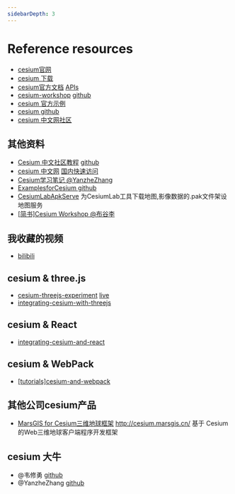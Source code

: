 ```yaml
---
sidebarDepth: 3
---
```


# Reference resources

- [cesium官网](https://cesium.com/)
- [cesium 下载](https://cesium.com/downloads/)
- [cesium官方文档](https://cesium.com/docs/) [APIs](https://cesium.com/docs/cesiumjs-ref-doc/)
- [cesium-workshop](https://cesium.com/docs/tutorials/cesium-workshop/) [github](https://github.com/AnalyticalGraphicsInc/cesium-workshop)
- [cesium 官方示例](https://sandcastle.cesium.com/)
- [cesium github](https://github.com/AnalyticalGraphicsInc/cesium)
- [cesium 中文网社区](http://cesiumcn.org/)



## 其他资料

- [Cesium 中文社区教程](http://cesiumcn.org/guide/index.html) [github](https://github.com/hujiulin/CesiumJS-tutorial)
- [cesium 中文网](http://cesium.xin/) [国内快速访问](http://cesium.coinidea.com/)
- [Cesium学习笔记 @YanzheZhang](https://github.com/YanzheZhang/Cesium.HPUZYZ.Demo)
- [ExamplesforCesium github](https://github.com/pasu/ExamplesforCesium)
- [CesiumLabApkServe](https://github.com/weshmily/CesiumLabApkServe) 为CesiumLab工具下载地图,影像数据的.pak文件架设地图服务
- [[简书]Cesium Workshop @布谷李](https://www.jianshu.com/p/f66caf4cb43f)

## 我收藏的视频

- [bilibili](https://space.bilibili.com/361037941/favlist?fid=762485841&ftype=create)

## cesium & three.js

- [cesium-threejs-experiment](https://github.com/AnalyticalGraphicsInc/cesium-threejs-experiment) [live](https://analyticalgraphicsinc.github.io/cesium-threejs-experiment/public/)
- [integrating-cesium-with-threejs](https://cesium.com/blog/2017/10/23/integrating-cesium-with-threejs/)

## cesium & React

- [integrating-cesium-and-react](https://cesium.com/blog/2018/03/05/integrating-cesium-and-react/)

## cesium & WebPack

- [[tutorials]cesium-and-webpack](https://cesium.com/docs/tutorials/cesium-and-webpack/)

## 其他公司cesium产品

- [MarsGIS for Cesium三维地球框架](http://cesium.marsgis.cn/) http://cesium.marsgis.cn/
  基于 Cesium 的Web三维地球客户端程序开发框架

## cesium 大牛

- @韦修勇 [github](https://github.com/MikesWei)
- @YanzheZhang [github](https://github.com/YanzheZhang)